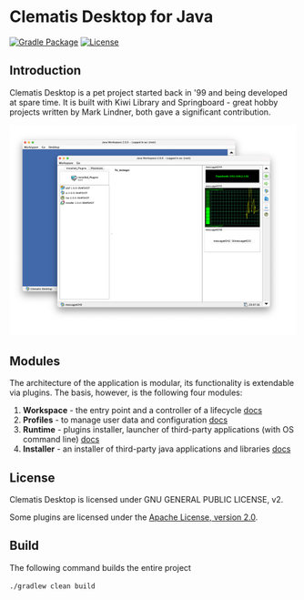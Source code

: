 # Clematis Desktop for Java

[![Gradle Package](https://github.com/grauds/clematis.desktop/actions/workflows/gradle-publish.yml/badge.svg)](https://github.com/grauds/clematis.desktop/actions/workflows/gradle-publish.yml)
[![License](https://img.shields.io/badge/License-GPLv2%202.0-blue.svg)](libs/kiwi/src/main/resources/com/hyperrealm/kiwi/html/gpl.html)

## Introduction

Clematis Desktop is a pet project started back in '99 and being developed at spare time. 
It is built with Kiwi Library and Springboard - great hobby projects written by Mark Lindner, both gave
a significant contribution. 

<img src="./docs/overview.png" alt="workspace_component_life_cycle.png" width="998"/>

## Modules

The architecture of the application is modular, its functionality is extendable via plugins.
The basis, however, is the following four modules:

1. **Workspace** - the entry point and a controller of a lifecycle [docs](./libs/api/README.md)
2. **Profiles** - to manage user data and configuration  [docs](./libs/profiles/README.md)
3. **Runtime** - plugins installer, launcher of third-party applications (with OS command line)  [docs](./libs/runtime/README.md) 
4. **Installer** - an installer of third-party java applications and libraries  [docs](./libs/installer/README.md)

   
## License

Clematis Desktop is licensed under GNU GENERAL PUBLIC LICENSE, v2.

Some plugins are licensed under the
[Apache License, version 2.0](http://www.apache.org/licenses/LICENSE-2.0). 

## Build

The following command builds the entire project

`./gradlew clean build`



